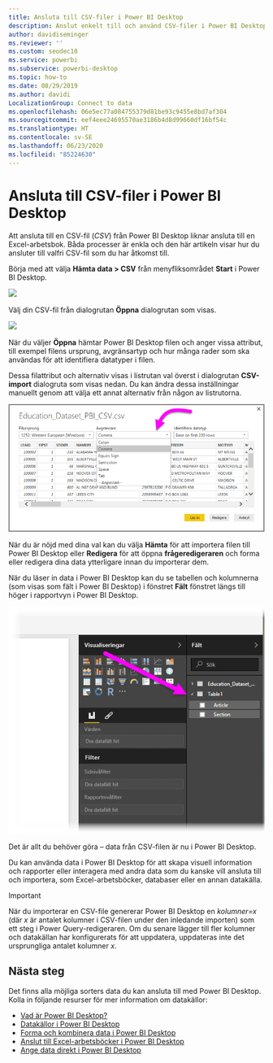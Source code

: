 ```yaml
---
title: Ansluta till CSV-filer i Power BI Desktop
description: Anslut enkelt till och använd CSV-filer i Power BI Desktop
author: davidiseminger
ms.reviewer: ''
ms.custom: seodec18
ms.service: powerbi
ms.subservice: powerbi-desktop
ms.topic: how-to
ms.date: 08/29/2019
ms.author: davidi
LocalizationGroup: Connect to data
ms.openlocfilehash: 06e5ec77a084755379d81be93c9455e8bd7af304
ms.sourcegitcommit: eef4eee24695570ae3186b4d8d99660df16bf54c
ms.translationtype: HT
ms.contentlocale: sv-SE
ms.lasthandoff: 06/23/2020
ms.locfileid: "85224630"
---
```

# <a name="connect-to-csv-files-in-power-bi-desktop"></a>Ansluta till CSV-filer i Power BI Desktop
Att ansluta till en CSV-fil (*CSV*) från Power BI Desktop liknar ansluta till en Excel-arbetsbok. Båda processer är enkla och den här artikeln visar hur du ansluter till valfri CSV-fil som du har åtkomst till.

Börja med att välja **Hämta data > CSV** från menyfliksområdet **Start** i Power BI Desktop.

![](media/desktop-connect-csv/connect-to-csv_1.png)

Välj din CSV-fil från dialogrutan **Öppna** dialogrutan som visas.

![](media/desktop-connect-csv/connect-to-csv_2.png)

När du väljer **Öppna** hämtar Power BI Desktop filen och anger vissa attribut, till exempel filens ursprung, avgränsartyp och hur många rader som ska användas för att identifiera datatyper i filen.

Dessa filattribut och alternativ visas i listrutan val överst i dialogrutan **CSV-import** dialogruta som visas nedan. Du kan ändra dessa inställningar manuellt genom att välja ett annat alternativ från någon av listrutorna.

![](media/desktop-connect-csv/connect-to-csv_3.png)

När du är nöjd med dina val kan du välja **Hämta** för att importera filen till Power BI Desktop eller **Redigera** för att öppna **frågeredigeraren** och forma eller redigera dina data ytterligare innan du importerar dem.

När du läser in data i Power BI Desktop kan du se tabellen och kolumnerna (som visas som fält i Power BI Desktop) i fönstret **Fält** fönstret längs till höger i rapportvyn i Power BI Desktop.

![](media/desktop-connect-csv/connect-to-csv_4.png)

Det är allt du behöver göra – data från CSV-filen är nu i Power BI Desktop.

Du kan använda data i Power BI Desktop för att skapa visuell information och rapporter eller interagera med andra data som du kanske vill ansluta till och importera, som Excel-arbetsböcker, databaser eller en annan datakälla.

> [!IMPORTANT]
> När du importerar en CSV-file genererar Power BI Desktop en *kolumner=x* (där *x* är antalet kolumner i CSV-filen under den inledande importen) som ett steg i Power Query-redigeraren. Om du senare lägger till fler kolumner och datakällan har konfigurerats för att uppdatera, uppdateras inte det ursprungliga antalet kolumner *x*. 


## <a name="next-steps"></a>Nästa steg
Det finns alla möjliga sorters data du kan ansluta till med Power BI Desktop. Kolla in följande resurser för mer information om datakällor:

* [Vad är Power BI Desktop?](../fundamentals/desktop-what-is-desktop.md)
* [Datakällor i Power BI Desktop](desktop-data-sources.md)
* [Forma och kombinera data i Power BI Desktop](desktop-shape-and-combine-data.md)
* [Anslut till Excel-arbetsböcker i Power BI Desktop](desktop-connect-excel.md)   
* [Ange data direkt i Power BI Desktop](desktop-enter-data-directly-into-desktop.md)   
